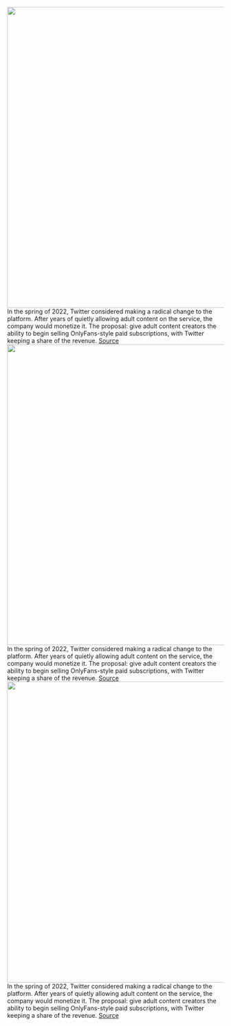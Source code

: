 <img src='https://cdn.vox-cdn.com/thumbor/Sg5wNXna7mbckNIKu5iUuv8VADU=/0x0:2040x1360/1200x675/filters:focal(857x517:1183x843)/cdn.vox-cdn.com/uploads/chorus_image/image/71301623/226247_Twitter_Red_Team_K_Radtke_2.0.jpg' width='700px' /><br/>
In the spring of 2022, Twitter considered making a radical change to the platform. After years of quietly allowing adult content on the service, the company would monetize it. The proposal: give adult content creators the ability to begin selling OnlyFans-style paid subscriptions, with Twitter keeping a share of the revenue.
<a href='https://www.theverge.com/23327809/twitter-onlyfans-child-sexual-content-problem-elon-musk'> Source <a/><img src='https://cdn.vox-cdn.com/thumbor/Sg5wNXna7mbckNIKu5iUuv8VADU=/0x0:2040x1360/1200x675/filters:focal(857x517:1183x843)/cdn.vox-cdn.com/uploads/chorus_image/image/71301623/226247_Twitter_Red_Team_K_Radtke_2.0.jpg' width='700px' /><br/>
In the spring of 2022, Twitter considered making a radical change to the platform. After years of quietly allowing adult content on the service, the company would monetize it. The proposal: give adult content creators the ability to begin selling OnlyFans-style paid subscriptions, with Twitter keeping a share of the revenue.
<a href='https://www.theverge.com/23327809/twitter-onlyfans-child-sexual-content-problem-elon-musk'> Source <a/><img src='https://cdn.vox-cdn.com/thumbor/Sg5wNXna7mbckNIKu5iUuv8VADU=/0x0:2040x1360/1200x675/filters:focal(857x517:1183x843)/cdn.vox-cdn.com/uploads/chorus_image/image/71301623/226247_Twitter_Red_Team_K_Radtke_2.0.jpg' width='700px' /><br/>
In the spring of 2022, Twitter considered making a radical change to the platform. After years of quietly allowing adult content on the service, the company would monetize it. The proposal: give adult content creators the ability to begin selling OnlyFans-style paid subscriptions, with Twitter keeping a share of the revenue.
<a href='https://www.theverge.com/23327809/twitter-onlyfans-child-sexual-content-problem-elon-musk'> Source <a/>